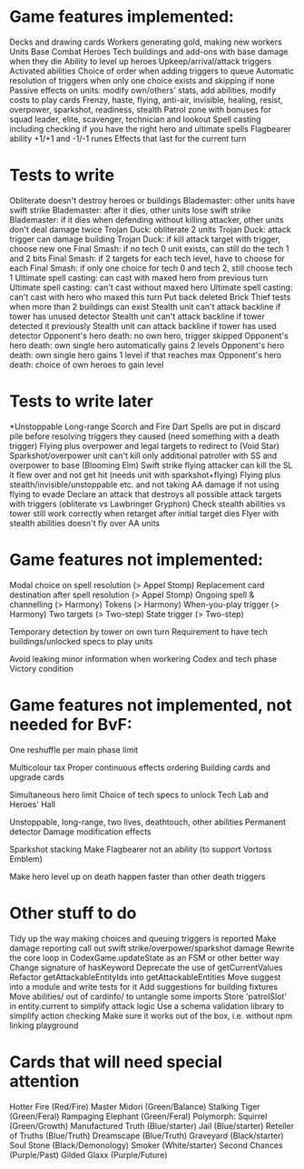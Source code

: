 # Game features implemented:

Decks and drawing cards
Workers generating gold, making new workers
Units
Base
Combat
Heroes
Tech buildings and add-ons with base damage when they die
Ability to level up heroes
Upkeep/arrival/attack triggers
Activated abilities
Choice of order when adding triggers to queue
Automatic resolution of triggers when only one choice exists and skipping if none
Passive effects on units: modify own/others' stats, add abilities, modify costs to play cards
Frenzy, haste, flying, anti-air, invisible, healing, resist, overpower, sparkshot, readiness, stealth
Patrol zone with bonuses for squad leader, elite, scavenger, technician and lookout
Spell casting including checking if you have the right hero and ultimate spells
Flagbearer ability
+1/+1 and -1/-1 runes
Effects that last for the current turn

# Tests to write

Obliterate doesn't destroy heroes or buildings
Blademaster: other units have swift strike
Blademaster: after it dies, other units lose swift strike
Blademaster: if it dies when defending without killing attacker, other units don't deal damage twice
Trojan Duck: obliterate 2 units
Trojan Duck: attack trigger can damage building
Trojan Duck: if kill attack target with trigger, choose new one
Final Smash: if no tech 0 unit exists, can still do the tech 1 and 2 bits
Final Smash: if 2 targets for each tech level, have to choose for each
Final Smash: if only one choice for tech 0 and tech 2, still choose tech 1
Ultimate spell casting: can cast with maxed hero from previous turn
Ultimate spell casting: can't cast without maxed hero
Ultimate spell casting: can't cast with hero who maxed this turn
Put back deleted Brick Thief tests when more than 2 buildings can exist
Stealth unit can't attack backline if tower has unused detector
Stealth unit can't attack backline if tower detected it previously
Stealth unit can attack backline if tower has used detector
Opponent's hero death: no own hero, trigger skipped
Opponent's hero death: own single hero automatically gains 2 levels
Opponent's hero death: own single hero gains 1 level if that reaches max
Opponent's hero death: choice of own heroes to gain level

# Tests to write later

\*Unstoppable
Long-range
Scorch and Fire Dart
Spells are put in discard pile before resolving triggers they caused (need something with a death trigger)
Flying plus overpower and legal targets to redirect to (Void Star)
Sparkshot/overpower unit can't kill only additional patroller with SS and overpower to base (Blooming Elm)
Swift strike flying attacker can kill the SL it flew over and not get hit (needs unit with sparkshot+flying)
Flying plus stealth/invisible/unstoppable etc. and not taking AA damage if not using flying to evade
Declare an attack that destroys all possible attack targets with triggers (obliterate vs Lawbringer Gryphon)
Check stealth abilities vs tower still work correctly when retarget after initial target dies
Flyer with stealth abilities doesn't fly over AA units

# Game features not implemented:

Modal choice on spell resolution (> Appel Stomp)
Replacement card destination after spell resolution (> Appel Stomp)
Ongoing spell & channelling (> Harmony)
Tokens (> Harmony)
When-you-play trigger (> Harmony)
Two targets (> Two-step)
State trigger (> Two-step)

Temporary detection by tower on own turn
Requirement to have tech buildings/unlocked specs to play units

Avoid leaking minor information when workering
Codex and tech phase
Victory condition

# Game features not implemented, not needed for BvF:

One reshuffle per main phase limit

Multicolour tax
Proper continuous effects ordering
Building cards and upgrade cards

Simultaneous hero limit
Choice of tech specs to unlock
Tech Lab and Heroes' Hall

Unstoppable, long-range, two lives, deathtouch, other abilities
Permanent detector
Damage modification effects

Sparkshot stacking
Make Flagbearer not an ability (to support Vortoss Emblem)

Make hero level up on death happen faster than other death triggers

# Other stuff to do

Tidy up the way making choices and queuing triggers is reported
Make damage reporting call out swift strike/overpower/sparkshot damage
Rewrite the core loop in CodexGame.updateState as an FSM or other better way
Change signature of hasKeyword
Deprecate the use of getCurrentValues
Refactor getAttackableEntityIds into getAttackableEntities
Move suggest into a module and write tests for it
Add suggestions for building fixtures
Move abilities/ out of cardinfo/ to untangle some imports
Store 'patrolSlot' in entity.current to simplify attack logic
Use a schema validation library to simplify action checking
Make sure it works out of the box, i.e. without npm linking playground

# Cards that will need special attention

Hotter Fire (Red/Fire)
Master Midori (Green/Balance)
Stalking Tiger (Green/Feral)
Rampaging Elephant (Green/Feral)
Polymorph: Squirrel (Green/Growth)
Manufactured Truth (Blue/starter)
Jail (Blue/starter)
Reteller of Truths (Blue/Truth)
Dreamscape (Blue/Truth)
Graveyard (Black/starter)
Soul Stone (Black/Demonology)
Smoker (White/starter)
Second Chances (Purple/Past)
Gilded Glaxx (Purple/Future)
